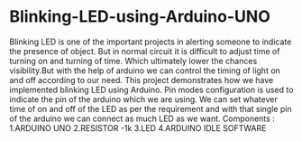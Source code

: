 # Blinking-LED-using-Arduino-UNO
Blinking LED is one of the important projects in alerting someone to indicate the presence of object. But in normal circuit it is difficult to adjust time of turning on and turning of time. Which ultimately lower the chances visibility.But with the help of arduino we can control the timing of light on and off according to our need.
This project demonstrates how we have implemented blinking LED using Arduino. Pin modes configuration is used to indicate the pin of the arduino which we are using. We can set whatever time of on and off of the LED as per the requirement and with that single pin of the arduino we can connect as much LED as we want.
Components :
1.ARDUINO UNO
2.RESISTOR -1k
3.LED 
4.ARDUINO IDLE SOFTWARE
